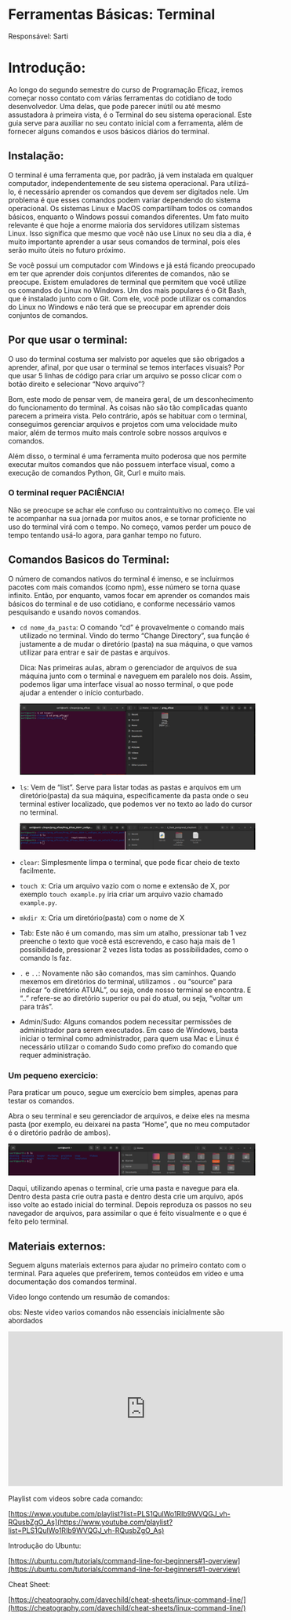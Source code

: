 # Ferramentas Básicas: Terminal

Responsável: Sarti

# Introdução:

Ao longo do segundo semestre do curso de Programação Eficaz, iremos começar nosso contato com várias ferramentas do cotidiano de todo desenvolvedor. Uma delas, que pode parecer inútil ou até mesmo assustadora à primeira vista, é o Terminal do seu sistema operacional. Este guia serve para auxiliar no seu contato inicial com a ferramenta, além de fornecer alguns comandos e usos básicos diários do terminal.

## Instalação:

O terminal é uma ferramenta que, por padrão, já vem instalada em qualquer computador, independentemente de seu sistema operacional. Para utilizá-lo, é necessário aprender os comandos que devem ser digitados nele. Um problema é que esses comandos podem variar dependendo do sistema operacional. Os sistemas Linux e MacOS compartilham todos os comandos básicos, enquanto o Windows possui comandos diferentes. Um fato muito relevante é que hoje a enorme maioria dos servidores utilizam sistemas Linux. Isso significa que mesmo que você não use Linux no seu dia a dia, é muito importante aprender a usar seus comandos de terminal, pois eles serão muito úteis no futuro próximo.

Se você possui um computador com Windows e já está ficando preocupado em ter que aprender dois conjuntos diferentes de comandos, não se preocupe. Existem emuladores de terminal que permitem que você utilize os comandos do Linux no Windows. Um dos mais populares é o Git Bash, que é instalado junto com o Git. Com ele, você pode utilizar os comandos do Linux no Windows e não terá que se preocupar em aprender dois conjuntos de comandos.

## Por que usar o terminal:

O uso do terminal costuma ser malvisto por aqueles que são obrigados a aprender, afinal, por que usar o terminal se temos interfaces visuais? Por que usar 5 linhas de código para criar um arquivo se posso clicar com o botão direito e selecionar “Novo arquivo”?

Bom, este modo de pensar vem, de maneira geral, de um desconhecimento do funcionamento do terminal. As coisas não são tão complicadas quanto parecem a primeira vista. Pelo contrário, após se habituar com o terminal, conseguimos gerenciar arquivos e projetos com uma velocidade muito maior, além de termos muito mais controle sobre nossos arquivos e comandos.

Além disso, o terminal é uma ferramenta muito poderosa que nos permite executar muitos comandos que não possuem interface visual, como a execução de comandos Python, Git, Curl e muito mais.

### O terminal requer PACIÊNCIA!

Não se preocupe se achar ele confuso ou contraintuitivo no começo. Ele vai te acompanhar na sua jornada por muitos anos, e se tornar proficiente no uso do terminal virá com o tempo. No começo, vamos perder um pouco de tempo tentando usá-lo agora, para ganhar tempo no futuro.

## Comandos Basicos do Terminal:

O número de comandos nativos do terminal é imenso, e se incluirmos pacotes com mais comandos (como npm), esse número se torna quase infinito. Então, por enquanto, vamos focar em aprender os comandos mais básicos do terminal e de uso cotidiano, e conforme necessário vamos pesquisando e usando novos comandos.

- `cd nome_da_pasta`: O comando “cd” é provavelmente o comando mais utilizado no terminal. Vindo do termo “Change Directory”, sua função é justamente a de mudar o diretório (pasta) na sua máquina, o que vamos utilizar para entrar e sair de pastas e arquivos.
    
    Dica: Nas primeiras aulas, abram o gerenciador de arquivos de sua máquina junto com o terminal e naveguem em paralelo nos dois. Assim, podemos ligar uma interface visual ao nosso terminal, o que pode ajudar a entender o início conturbado.
    
    ![Untitled](terminal/Untitled.png)
    
- `ls`: Vem de “list”. Serve para listar todas as pastas e arquivos em um diretório(pasta) da sua máquina, especificamente da pasta onde o seu terminal estiver localizado, que podemos ver no texto ao lado do cursor no terminal.
    
    ![Untitled](terminal/Untitled%201.png)
    
- `clear`: Simplesmente limpa o terminal, que pode ficar cheio de texto facilmente.
- `touch X`: Cria um arquivo vazio com o nome e extensão de X, por exemplo `touch example.py` iria criar um arquivo vazio chamado `example.py`.
- `mkdir X`: Cria um diretório(pasta) com o nome de X
- Tab: Este não é um comando, mas sim um atalho, pressionar tab 1 vez preenche o texto que você está escrevendo, e caso haja mais de 1 possibilidade, pressionar 2 vezes lista todas as possibilidades, como o comando ls faz.
- `.` e `..`: Novamente não são comandos, mas sim caminhos. Quando mexemos em diretórios do terminal, utilizamos `.` ou “source” para indicar “o diretório ATUAL”, ou seja, onde nosso terminal se encontra. E “..” refere-se ao diretório superior ou pai do atual, ou seja, “voltar um para trás”.
- Admin/Sudo: Alguns comandos podem necessitar permissões de administrador para serem executados. Em caso de Windows, basta iniciar o terminal como administrador, para quem usa Mac e Linux é necessário utilizar o comando Sudo como prefixo do comando que requer administração.

### Um pequeno exercicio:

Para praticar um pouco, segue um exercício bem simples, apenas para testar os comandos. 

Abra o seu terminal e seu gerenciador de arquivos, e deixe eles na mesma pasta (por exemplo, eu deixarei na pasta “Home”, que no meu computador é o diretório padrão de ambos).

![Untitled](terminal/Untitled%202.png)

Daqui, utilizando apenas o terminal, crie uma pasta e navegue para ela. Dentro desta pasta crie outra pasta e dentro desta crie um arquivo, após isso volte ao estado inicial do terminal. Depois reproduza os passos no seu navegador de arquivos, para assimilar o que é feito visualmente e o que é feito pelo terminal. 

## Materiais externos:

Seguem alguns materiais externos para ajudar no primeiro contato com o terminal. Para aqueles que preferirem, temos conteúdos em vídeo e uma documentação dos comandos terminal. 

Video longo contendo um resumão de comandos:

obs: Neste video varios comandos não essenciais inicialmente são abordados

<iframe width="560" height="315" src="https://www.youtube.com/embed/JEhVB4VHsTI?si=6CB8nBO8AgFNzZV-" title="YouTube video player" frameborder="0" allow="accelerometer; autoplay; clipboard-write; encrypted-media; gyroscope; picture-in-picture; web-share" referrerpolicy="strict-origin-when-cross-origin" allowfullscreen></iframe>
<!-- 
[https://www.youtube.com/watch?v=JEhVB4VHsTI](https://www.youtube.com/watch?v=JEhVB4VHsTI) -->

Playlist com videos sobre cada comando:

[https://www.youtube.com/playlist?list=PLS1QulWo1RIb9WVQGJ_vh-RQusbZgO_As](https://www.youtube.com/playlist?list=PLS1QulWo1RIb9WVQGJ_vh-RQusbZgO_As)

Introdução do Ubuntu:

[https://ubuntu.com/tutorials/command-line-for-beginners#1-overview](https://ubuntu.com/tutorials/command-line-for-beginners#1-overview)

Cheat Sheet:

[https://cheatography.com/davechild/cheat-sheets/linux-command-line/](https://cheatography.com/davechild/cheat-sheets/linux-command-line/)